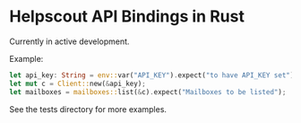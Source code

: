 # Helpscout API Bindings in Rust

Currently in active development.

Example:

```rust
let api_key: String = env::var("API_KEY").expect("to have API_KEY set");
let mut c = Client::new(&api_key);
let mailboxes = mailboxes::list(&c).expect("Mailboxes to be listed");
```

See the tests directory for more examples.
